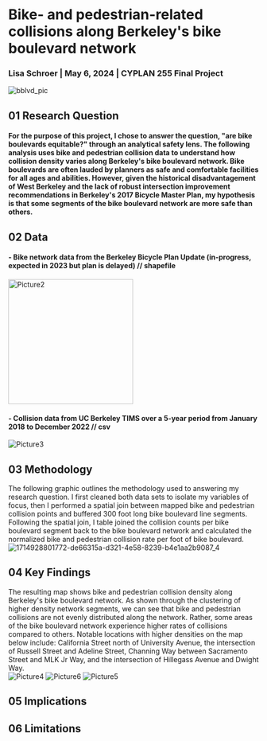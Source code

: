 # Bike- and pedestrian-related collisions along Berkeley's bike boulevard network
### Lisa Schroer | May 6, 2024 | CYPLAN 255 Final Project

![bblvd_pic](https://github.com/lisa-schroer/cp255-final-project/assets/157168522/c1f9f7fa-c059-49f4-b327-6ac8cc7ff707)

## 01 Research Question
#### For the purpose of this project, I chose to answer the question, "are bike boulevards equitable?" through an analytical safety lens. The following analysis uses bike and pedestrian collision data to understand how collision density varies along Berkeley's bike boulevard network. Bike boulevards are often lauded by planners as safe and comfortable facilities for all ages and abilities. However, given the historical disadvantagement of West Berkeley and the lack of robust intersection improvement recommendations in Berkeley's 2017 Bicycle Master Plan, my hypothesis is that some segments of the bike boulevard network are more safe than others.  

## 02 Data
#### - Bike network data from the Berkeley Bicycle Plan Update (in-progress, expected in 2023 but plan is delayed) // shapefile
<img width="251" alt="Picture2" src="https://github.com/lisa-schroer/cp255-final-project/assets/157168522/b7c0c183-cd41-4537-8500-d4b03d0fc389">

#### - Collision data from UC Berkeley TIMS over a 5-year period from January 2018 to December 2022 // csv
![Picture3](https://github.com/lisa-schroer/cp255-final-project/assets/157168522/8f5f4970-88cd-4093-99cf-6c7f3745a288)

## 03 Methodology
The following graphic outlines the methodology used to answering my research question. I first cleaned both data sets to isolate my variables of focus, then I performed a spatial join between mapped bike and pedestrian collision points and buffered 300 foot long bike boulevard line segments. Following the spatial join, I table joined the collision counts per bike boulevard segment back to the bike boulevard network and calculated the normalized bike and pedestrian collision rate per foot of bike boulevard. 
![1714928801772-de66315a-d321-4e58-8239-b4e1aa2b9087_4](https://github.com/lisa-schroer/cp255-final-project/assets/157168522/d5bf9182-43b0-45fd-b87b-6e11062e549b)

## 04 Key Findings
The resulting map shows bike and pedestrian collision density along Berkeley's bike boulevard network. As shown through the clustering of higher density network segments, we can see that bike and pedestrian collisions are not evenly distributed along the network. Rather, some areas of the bike boulevard network experience higher rates of collisions compared to others. Notable locations with higher densities on the map below include: California Street north of University Avenue, the intersection of Russell Street and Adeline Street, Channing Way between Sacramento Street and MLK Jr Way, and the intersection of Hillegass Avenue and Dwight Way.  
![Picture4](https://github.com/lisa-schroer/cp255-final-project/assets/157168522/2325ec35-b3ee-4e09-9838-a17958a90c52)
![Picture6](https://github.com/lisa-schroer/cp255-final-project/assets/157168522/19c20b79-6d4d-4388-afd7-f5eb52df8cd7)
![Picture5](https://github.com/lisa-schroer/cp255-final-project/assets/157168522/98f190f2-0370-4ef8-a3f9-58f8f26513c6)

## 05 Implications


## 06 Limitations


